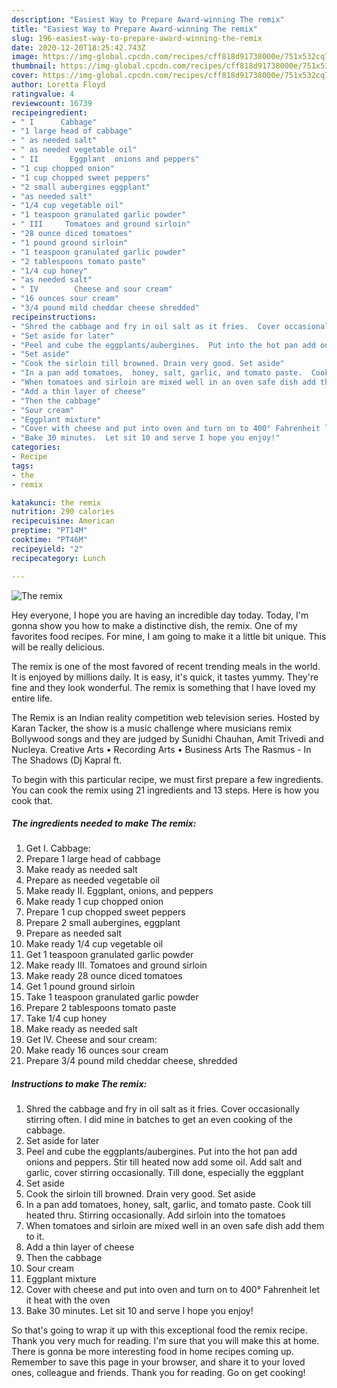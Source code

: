 ```yaml
---
description: "Easiest Way to Prepare Award-winning The remix"
title: "Easiest Way to Prepare Award-winning The remix"
slug: 196-easiest-way-to-prepare-award-winning-the-remix
date: 2020-12-20T18:25:42.743Z
image: https://img-global.cpcdn.com/recipes/cff818d91738000e/751x532cq70/the-remix-recipe-main-photo.jpg
thumbnail: https://img-global.cpcdn.com/recipes/cff818d91738000e/751x532cq70/the-remix-recipe-main-photo.jpg
cover: https://img-global.cpcdn.com/recipes/cff818d91738000e/751x532cq70/the-remix-recipe-main-photo.jpg
author: Loretta Floyd
ratingvalue: 4
reviewcount: 16739
recipeingredient:
- " I      Cabbage"
- "1 large head of cabbage"
- " as needed salt"
- " as needed vegetable oil"
- " II       Eggplant  onions and peppers"
- "1 cup chopped onion"
- "1 cup chopped sweet peppers"
- "2 small aubergines eggplant"
- "as needed salt"
- "1/4 cup vegetable oil"
- "1 teaspoon granulated garlic powder"
- " III     Tomatoes and ground sirloin"
- "28 ounce diced tomatoes"
- "1 pound ground sirloin"
- "1 teaspoon granulated garlic powder"
- "2 tablespoons tomato paste"
- "1/4 cup honey"
- "as needed salt"
- " IV        Cheese and sour cream"
- "16 ounces sour cream"
- "3/4 pound mild cheddar cheese shredded"
recipeinstructions:
- "Shred the cabbage and fry in oil salt as it fries.  Cover occasionally stirring often.  I did mine in batches to get an even cooking of the cabbage."
- "Set aside for later"
- "Peel and cube the eggplants/aubergines.  Put into the hot pan add onions and peppers. Stir till heated now add some oil. Add salt and garlic, cover stirring occasionally.  Till done, especially the eggplant"
- "Set aside"
- "Cook the sirloin till browned. Drain very good. Set aside"
- "In a pan add tomatoes,  honey, salt, garlic, and tomato paste.  Cook till heated thru. Stirring occasionally.  Add sirloin into the tomatoes"
- "When tomatoes and sirloin are mixed well in an oven safe dish add them to it."
- "Add a thin layer of cheese"
- "Then the cabbage"
- "Sour cream"
- "Eggplant mixture"
- "Cover with cheese and put into oven and turn on to 400° Fahrenheit let it heat with the oven"
- "Bake 30 minutes.  Let sit 10 and serve I hope you enjoy!"
categories:
- Recipe
tags:
- the
- remix

katakunci: the remix 
nutrition: 290 calories
recipecuisine: American
preptime: "PT14M"
cooktime: "PT46M"
recipeyield: "2"
recipecategory: Lunch

---
```



![The remix](https://img-global.cpcdn.com/recipes/cff818d91738000e/751x532cq70/the-remix-recipe-main-photo.jpg)

Hey everyone, I hope you are having an incredible day today. Today, I'm gonna show you how to make a distinctive dish, the remix. One of my favorites food recipes. For mine, I am going to make it a little bit unique. This will be really delicious.

The remix is one of the most favored of recent trending meals in the world. It is enjoyed by millions daily. It is easy, it's quick, it tastes yummy. They're fine and they look wonderful. The remix is something that I have loved my entire life.

The Remix is an Indian reality competition web television series. Hosted by Karan Tacker, the show is a music challenge where musicians remix Bollywood songs and they are judged by Sunidhi Chauhan, Amit Trivedi and Nucleya. Creative Arts • Recording Arts • Business Arts The Rasmus - In The Shadows (Dj Kapral ft.


To begin with this particular recipe, we must first prepare a few ingredients. You can cook the remix using 21 ingredients and 13 steps. Here is how you cook that.

<!--inarticleads1-->

##### The ingredients needed to make The remix:

1. Get  I.      Cabbage:
1. Prepare 1 large head of cabbage
1. Make ready  as needed salt
1. Prepare  as needed vegetable oil
1. Make ready  II.       Eggplant,  onions, and peppers
1. Make ready 1 cup chopped onion
1. Prepare 1 cup chopped sweet peppers
1. Prepare 2 small aubergines, eggplant
1. Prepare as needed salt
1. Make ready 1/4 cup vegetable oil
1. Get 1 teaspoon granulated garlic powder
1. Make ready  III.     Tomatoes and ground sirloin
1. Make ready 28 ounce diced tomatoes
1. Get 1 pound ground sirloin
1. Take 1 teaspoon granulated garlic powder
1. Prepare 2 tablespoons tomato paste
1. Take 1/4 cup honey
1. Make ready as needed salt
1. Get  IV.        Cheese and sour cream:
1. Make ready 16 ounces sour cream
1. Prepare 3/4 pound mild cheddar cheese, shredded




<!--inarticleads2-->

##### Instructions to make The remix:

1. Shred the cabbage and fry in oil salt as it fries.  Cover occasionally stirring often.  I did mine in batches to get an even cooking of the cabbage.
1. Set aside for later
1. Peel and cube the eggplants/aubergines.  Put into the hot pan add onions and peppers. Stir till heated now add some oil. Add salt and garlic, cover stirring occasionally.  Till done, especially the eggplant
1. Set aside
1. Cook the sirloin till browned. Drain very good. Set aside
1. In a pan add tomatoes,  honey, salt, garlic, and tomato paste.  Cook till heated thru. Stirring occasionally.  Add sirloin into the tomatoes
1. When tomatoes and sirloin are mixed well in an oven safe dish add them to it.
1. Add a thin layer of cheese
1. Then the cabbage
1. Sour cream
1. Eggplant mixture
1. Cover with cheese and put into oven and turn on to 400° Fahrenheit let it heat with the oven
1. Bake 30 minutes.  Let sit 10 and serve I hope you enjoy!




So that's going to wrap it up with this exceptional food the remix recipe. Thank you very much for reading. I'm sure that you will make this at home. There is gonna be more interesting food in home recipes coming up. Remember to save this page in your browser, and share it to your loved ones, colleague and friends. Thank you for reading. Go on get cooking!
